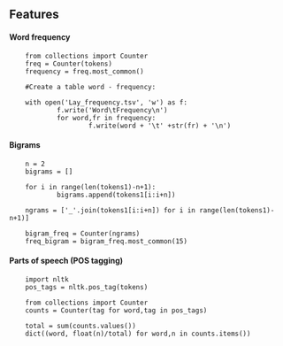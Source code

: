## Features

#### Word frequency
        from collections import Counter
        freq = Counter(tokens)
        frequency = freq.most_common()
        
        #Create a table word - frequency:
        
        with open('Lay_frequency.tsv', 'w') as f:
                f.write('Word\tFrequency\n')
                for word,fr in frequency:
                        f.write(word + '\t' +str(fr) + '\n')
#### Bigrams
        n = 2
        bigrams = []
        
        for i in range(len(tokens1)-n+1):
                bigrams.append(tokens1[i:i+n])
        
        ngrams = ['_'.join(tokens1[i:i+n]) for i in range(len(tokens1)-n+1)]
        
        bigram_freq = Counter(ngrams)
        freq_bigram = bigram_freq.most_common(15)
#### Parts of speech (POS tagging)
        import nltk
        pos_tags = nltk.pos_tag(tokens)
        
        from collections import Counter
        counts = Counter(tag for word,tag in pos_tags)
        
        total = sum(counts.values())
        dict((word, float(n)/total) for word,n in counts.items())


